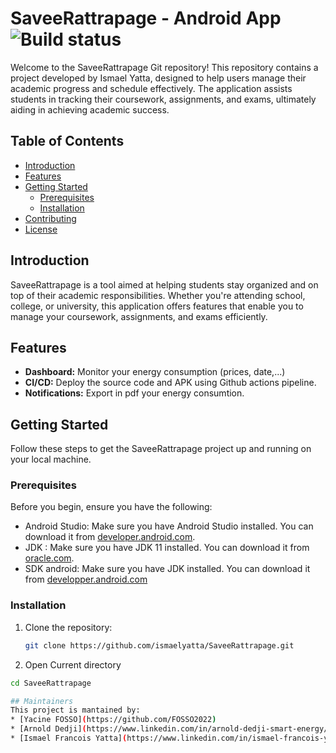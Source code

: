 # SaveeRattrapage - Android App ![Build status](https://github.com/ismaelyatta/SaveeRattrapage/blob/master/app/src/main/res/mipmap-hdpi/ic_launcher_foreground_savee.png)

Welcome to the SaveeRattrapage Git repository! This repository contains a project developed by Ismael Yatta, designed to help users manage their academic progress and schedule effectively. The application assists students in tracking their coursework, assignments, and exams, ultimately aiding in achieving academic success.

## Table of Contents

- [Introduction](#introduction)
- [Features](#features)
- [Getting Started](#getting-started)
  - [Prerequisites](#prerequisites)
  - [Installation](#installation)
- [Contributing](#Maintainers)
- [License](#license)

<a name="introduction"></a>
## Introduction

SaveeRattrapage is a tool aimed at helping students stay organized and on top of their academic responsibilities. Whether you're attending school, college, or university, this application offers features that enable you to manage your coursework, assignments, and exams efficiently.

<a name="features"></a>
## Features 

- **Dashboard:** Monitor your energy consumption (prices, date,...) 
- **CI/CD:** Deploy the source code and APK using Github actions pipeline.
- **Notifications:** Export in pdf your energy consumtion.

<a name="getting-started"></a>
## Getting Started 

Follow these steps to get the SaveeRattrapage project up and running on your local machine.

### Prerequisites 

Before you begin, ensure you have the following:

- Android Studio: Make sure you have Android Studio installed. You can download it from [developer.android.com](https://developer.android.com/studio).
- JDK : Make sure you have JDK 11 installed. You can download it from [oracle.com](https://www.oracle.com/fr/java/technologies/javase/jdk11-archive-downloads.html). 
- SDK android: Make sure you have JDK installed. You can download it from [developper.android.com](https://developer.android.com/tools/releases/platform-tools)

### Installation 

1. Clone the repository:

   ```bash
   git clone https://github.com/ismaelyatta/SaveeRattrapage.git

2. Open Current directory  
 ```bash
cd SaveeRattrapage

## Maintainers
This project is mantained by:
* [Yacine FOSSO](https://github.com/FOSSO2022)
* [Arnold Dedji](https://www.linkedin.com/in/arnold-dedji-smart-energy/)
* [Ismael Francois Yatta](https://www.linkedin.com/in/ismael-francois-yatta-a8452a211/)

   
   
